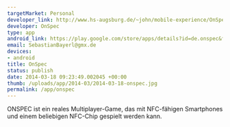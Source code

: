 ```yaml
--- 
targetMarket: Personal
developer_link: http://www.hs-augsburg.de/~john/mobile-experience/OnSpec/ONSPEC_Website/index.html
developer: OnSpec
type: app
android_link: https://play.google.com/store/apps/details?id=de.onspec&feature=search_result#?t=W251bGwsMSwyLDEsImRlLm9uc3BlYyJd
email: SebastianBayerl@gmx.de
devices: 
- android
title: OnSpec
status: publish
date: 2014-03-18 09:23:49.002045 +00:00
thumb: /uploads/app/2014-03/2014-03-18-onspec.jpg
permalink: /app/onspec
---
```


ONSPEC ist ein reales Multiplayer-Game, das mit NFC-fähigen Smartphones und einem beliebigen NFC-Chip 
gespielt werden kann. 
